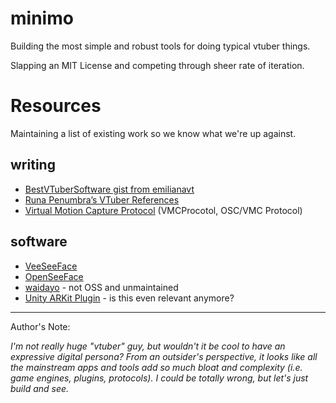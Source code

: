 # minimo

Building the most simple and robust tools for doing typical vtuber things. 

Slapping an MIT License and competing through sheer rate of iteration.

# Resources
Maintaining a list of existing work so we know what we're up against. 

## writing
- [BestVTuberSoftware gist from emilianavt](https://gist.github.com/emilianavt/cbf4d6de6f7fb01a42d4cce922795794)
- [Runa Penumbra’s VTuber References](https://docs.google.com/spreadsheets/d/15UpI8GEqv22T45AD3L1EgcPB4l2Tvr64aDgLq7xZfMA/view#gid=0)
- [Virtual Motion Capture Protocol](https://protocol.vmc.info/english) (VMCProcotol, OSC/VMC Protocol)

## software
- [VeeSeeFace](https://www.vseeface.icu/)
- [OpenSeeFace](https://github.com/emilianavt/OpenSeeFace)
- [waidayo](https://github.com/nmchan/waidayo) - not OSS and unmaintained
- [Unity ARKit Plugin](https://github.com/U3DC/Unity-ARKit-Plugin) - is this even relevant anymore?

---

Author's Note:

_I'm not really huge "vtuber" guy, but wouldn't it be cool to have an expressive digital persona? From an outsider's perspective, it looks like all the mainstream apps and tools add so much bloat and complexity (i.e. game engines, plugins, protocols). I could be totally wrong, but let's just build and see._
